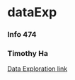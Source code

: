 # dataExp
### Info 474
### Timothy Ha
[Data Exploration link](students.washington.edu/junkwan/dataExp)
